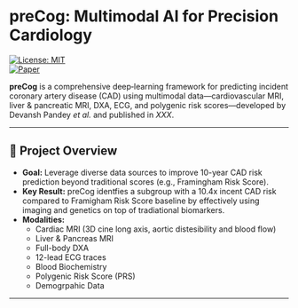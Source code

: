 # preCog: Multimodal AI for Precision Cardiology

[![License: MIT](https://img.shields.io/badge/License-MIT-blue.svg)](/LICENSE)  
[![Paper]()]()

**preCog** is a comprehensive deep‐learning framework for predicting incident coronary artery disease (CAD) using multimodal data—cardiovascular MRI, liver & pancreatic MRI, DXA, ECG, and polygenic risk scores—developed by Devansh Pandey _et al._ and published in _XXX_.

---

## 🚀 Project Overview

- **Goal:** Leverage diverse data sources to improve 10-year CAD risk prediction beyond traditional scores (e.g., Framingham Risk Score).
- **Key Result:** preCog identfies a subgroup with a 10.4x incent CAD risk compared to Framigham Risk Score baseline by effectively using imaging and genetics on top of tradiational biomarkers.
- **Modalities:**
  - Cardiac MRI (3D cine long axis, aortic distesibility and blood flow)
  - Liver & Pancreas MRI
  - Full-body DXA
  - 12-lead ECG traces
  - Blood Biochemistry
  - Polygenic Risk Score (PRS)
  - Demogrpahic Data

---



